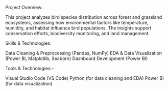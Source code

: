 Project Overview:

This project analyzes bird species distribution across forest and grassland ecosystems, assessing how environmental factors like temperature, humidity, and habitat influence bird populations. The insights support conservation efforts, biodiversity monitoring, and land management.

Skills & Technologies:

Data Cleaning & Preprocessing (Pandas, NumPy)
EDA & Data Visualization (Power BI, Matplotlib, Seaborn)
Dashboard Development (Power BI)

Tools & Technologies:-

Visual Studio Code (VS Code) Python (for data cleaning and EDA) Power BI (for data visualization)
